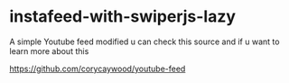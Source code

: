 # instafeed-with-swiperjs-lazy
A simple Youtube feed modified u can check this source and if u
want to learn more about this

https://github.com/corycaywood/youtube-feed

